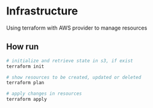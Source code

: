 # Infrastructure

Using terraform with AWS provider to manage resources

## How run 

```bash
# initialize and retrieve state in s3, if exist
terraform init
```

```bash
# show resources to be created, updated or deleted
terraform plan
```

```bash
# apply changes in resources
terraform apply   
```